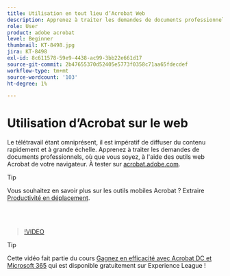 ```yaml
---
title: Utilisation en tout lieu d’Acrobat Web
description: Apprenez à traiter les demandes de documents professionnels, où que vous soyez, à l'aide des outils web Acrobat de votre navigateur
role: User
product: adobe acrobat
level: Beginner
thumbnail: KT-8498.jpg
jira: KT-8498
exl-id: 8c611578-59e9-4438-ac99-3bb22e661d17
source-git-commit: 2b47655370d52405e5773f0358c71aa65fdecdef
workflow-type: tm+mt
source-wordcount: '103'
ht-degree: 1%

---
```


# Utilisation d’Acrobat sur le web

Le télétravail étant omniprésent, il est impératif de diffuser du contenu rapidement et à grande échelle. Apprenez à traiter les demandes de documents professionnels, où que vous soyez, à l&#39;aide des outils web Acrobat de votre navigateur. À tester sur [acrobat.adobe.com](https://acrobat.adobe.com/fr/fr/).

>[!TIP]
>
>Vous souhaitez en savoir plus sur les outils mobiles Acrobat ? Extraire [Productivité en déplacement](productivity.md).

<br> 

>[!VIDEO](https://video.tv.adobe.com/v/337436?quality=12&learn=on&hidetitle=true)

>[!TIP]
>
>Cette vidéo fait partie du cours [Gagnez en efficacité avec Acrobat DC et Microsoft 365](https://experienceleague.adobe.com/?recommended=Acrobat-U-1-2021.microsoft365) qui est disponible gratuitement sur Experience League !
